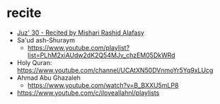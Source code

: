 # recite

* [Juz' 30 - Recited by Mishari Rashid Alafasy](https://www.youtube.com/watch?v=HK8b1CUxyhw)
* Sa'ud ash-Shuraym
  * https://www.youtube.com/playlist?list=PLhM2xiAUdw2dK2Q54MJv_chzEM05DkWRd
* Holy Quran: https://www.youtube.com/channel/UCAtXN50DVnmoYr5Yq9xLUcg
* Ahmad Abu Ghazaleh
  * https://www.youtube.com/watch?v=B_BXXU5mLP8
* https://www.youtube.com/c/iloveallahnl/playlists
